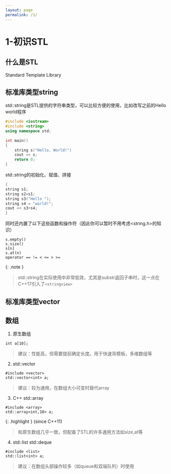 ```yaml
---
layout: page
permalink: /1/
---
```


# 1-初识STL

## 什么是STL

Standard Template Library

## 标准库类型string

std::string是STL提供的字符串类型，可以比较方便的使用，比如改写之前的Hello world程序

```cpp
#include <iostream>
#include <string>
using namespace std;
 
int main() 
{
    string s("Hello, World!")
    cout << s;
    return 0;
}
```

std::string的初始化、赋值、拼接
```cpp
{
string s1;
string s2=s1;
string s3("Hello ");
string s4 = "world!";
cout << s3+s4;
}
```

同时还内置了以下这些函数和操作符（因此你可以暂时不用考虑<string.h>的知识）
```
s.empty()
s.size()
s[n]
s.at(n)
operator == != < <= > >=
```

{: .note }
> std::string在实际使用中非常低效，尤其是substr返回子串时，这一点在C++17引入了`<stringview>`

## 标准库类型vector

## 数组

1. 原生数组

`int a[10];`

> 建议：性能高，但需要提前确定长度。用于快速背模板，多维数组等

2. std::vector

```
#include <vector>
std::vector<int> a;
```
> 建议：较为通用，在数组大小可变时替代array

3. C++ std::array

```
#include <array>
std::array<int,10> a;
```
{: .highlight }
(since C++11)  
> 和原生数组几乎一致，但配备了STL的许多通用方法如size,at等

4. std::list std::deque

```
#include <list>
std::list<int> a;
```
> 建议：在数组头部操作较多（如queue和双端队列）时使用
